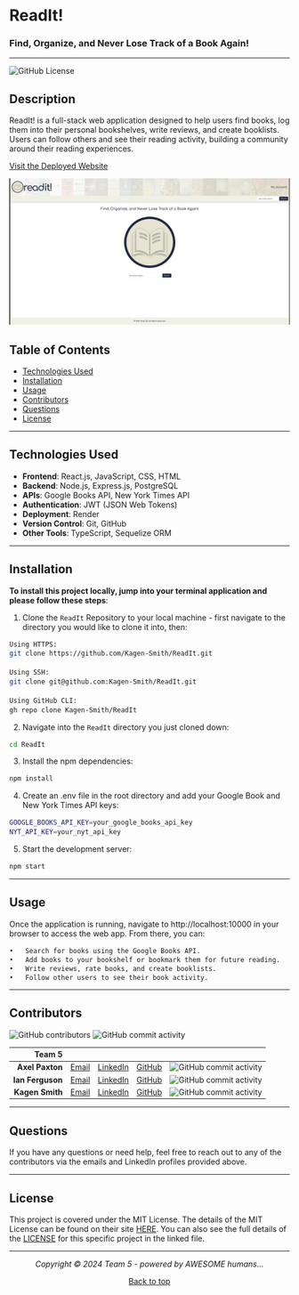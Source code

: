 ## <a name="top"></a>

# ReadIt!

### Find, Organize, and Never Lose Track of a Book Again!

---

![GitHub License](https://img.shields.io/github/license/Kagen-Smith/ReadIt?label=License)

## Description

ReadIt! is a full-stack web application designed to help users find books, log them into their personal bookshelves, write reviews, and create booklists. Users can follow others and see their reading activity, building a community around their reading experiences.

[Visit the Deployed Website](https://readit-pngn.onrender.com/)

![ReadIt Home Page Screenshot](./client/src/assets/ReadItScreenshot.jpg)

## Table of Contents

- [Technologies Used](#technologies-used)
- [Installation](#installation)
- [Usage](#usage)
- [Contributors](#contributors)
- [Questions](#questions)
- [License](#license)

---

## Technologies Used

- **Frontend**: React.js, JavaScript, CSS, HTML
- **Backend**: Node.js, Express.js, PostgreSQL
- **APIs**: Google Books API, New York Times API
- **Authentication**: JWT (JSON Web Tokens)
- **Deployment**: Render
- **Version Control**: Git, GitHub
- **Other Tools**: TypeScript, Sequelize ORM

---

## Installation

**To install this project locally, jump into your terminal application and please follow these steps**:

1. Clone the `ReadIt` Repository to your local machine - first navigate to the directory you would like to clone it into, then:

```bash
Using HTTPS:
git clone https://github.com/Kagen-Smith/ReadIt.git

Using SSH:
git clone git@github.com:Kagen-Smith/ReadIt.git

Using GitHub CLI:
gh repo clone Kagen-Smith/ReadIt
```

2. Navigate into the `ReadIt` directory you just cloned down:

```bash
cd ReadIt
```

3. Install the npm dependencies:

```bash
npm install
```

4. Create an .env file in the root directory and add your Google Book and New York Times API keys:

```bash
GOOGLE_BOOKS_API_KEY=your_google_books_api_key
NYT_API_KEY=your_nyt_api_key
```

5. Start the development server:

```bash
npm start
```

---

## Usage

Once the application is running, navigate to http://localhost:10000 in your browser to access the web app. From there, you can:

    •	Search for books using the Google Books API.
    •	Add books to your bookshelf or bookmark them for future reading.
    •	Write reviews, rate books, and create booklists.
    •	Follow other users to see their book activity.

---

## Contributors

![GitHub contributors](https://img.shields.io/github/contributors/Kagen-Smith/ReadIt?color=green) ![GitHub commit activity](https://img.shields.io/github/commit-activity/t/Kagen-Smith/ReadIt)

|           Team 5 |                                               |                                                                |                                          |                                                                                                                                   |
| ---------------: | --------------------------------------------- | -------------------------------------------------------------- | ---------------------------------------- | --------------------------------------------------------------------------------------------------------------------------------: |
|  **Axel Paxton** | [Email](mailto:axep504@gmail.com)             | [LinkedIn](https://www.linkedin.com/in/axel-paxton-125999311/) | [GitHub](https://github.com/Axe-P)       |       ![GitHub commit activity](https://img.shields.io/github/commit-activity/t/Kagen-Smith/ReadIt?authorFilter=Axe-P&color=blue) |
| **Ian Ferguson** | [Email](mailto:iansterlingferguson@gmail.com) | [LinkedIn](https://www.linkedin.com/in/ianferguson/)           | [GitHub](https://github.com/TEMPTAG)     |     ![GitHub commit activity](https://img.shields.io/github/commit-activity/t/Kagen-Smith/ReadIt?authorFilter=TEMPTAG&color=blue) |
|  **Kagen Smith** | [Email](mailto:kagensmith27@gmail.com)        | [LinkedIn](https://www.linkedin.com/in/kagen-smith/)           | [GitHub](https://github.com/Kagen-Smith) | ![GitHub commit activity](https://img.shields.io/github/commit-activity/t/Kagen-Smith/ReadIt?authorFilter=Kagen-Smith&color=blue) |

---

## Questions

If you have any questions or need help, feel free to reach out to any of the contributors via the emails and LinkedIn profiles provided above.

---

## License

This project is covered under the MIT License. The details of the MIT License can be found on their site [HERE](https://opensource.org/licenses/MIT). You can also see the full details of the [LICENSE](./LICENSE) for this specific project in the linked file.

---

<div align="center">
<em>Copyright © 2024 Team 5 - powered by AWESOME humans...</em>

[Back to top](#top)

</div>
